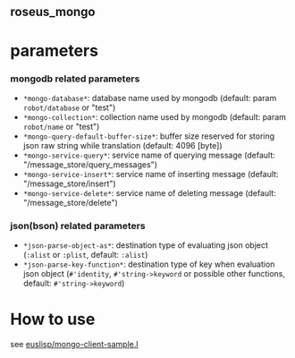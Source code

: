 roseus_mongo
---

# parameters

### mongodb related parameters

- `*mongo-database*`: database name used by mongodb (default: param `robot/database` or "test")
- `*mongo-collection*`: collection name used by mongodb (default: param `robot/name` or "test")
- `*mongo-query-default-buffer-size*`: buffer size reserved for storing json raw string while translation (default: 4096 [byte])
- `*mongo-service-query*`: service name of querying message (default: "/message_store/query_messages")
- `*mongo-service-insert*`: service name of inserting message (default: "/message_store/insert")
- `*mongo-service-delete*`: service name of deleting message (default: "/message_store/delete")

### json(bson) related parameters

- `*json-parse-object-as*`: destination type of evaluating json object (`:alist` or `:plist`, default: `:alist`)
- `*json-parse-key-function*`: destination type of key when evaluation json object (`#'identity`, `#'string->keyword` or possible other functions, default: `#'string->keyword`)


# How to use

see [euslisp/mongo-client-sample.l](euslisp/mongo-client-sample.l)
